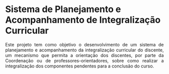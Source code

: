 # Sistema de Planejamento e Acompanhamento de Integralização Curricular

<p align="justify">Este projeto tem como objetivo o desenvolvimento de um sistema de planejamento e acompanhamento da integralização curricular do discente, um mecanismo que permita a orientação dos discentes, por parte da Coordenação ou de professores-orientadores, sobre como realizar a integralização dos componentes pendentes para a conclusão do curso.</p>
